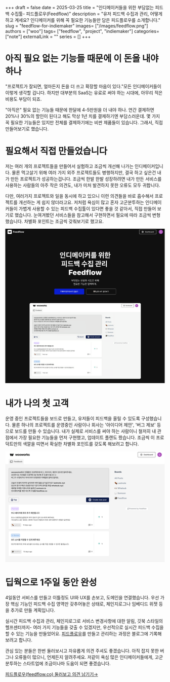 +++ 
draft = false
date = 2025-03-25
title = "인디메이커들을 위한 부담없는 피드백 수집툴- 피드플로우(Feedflow)"
description = "유저 피드백 수집과 관리, 어떻게 하고 계세요? 인디메이커를 위해 꼭 필요한 기능들만 담은 피드플로우를 소개합니다."
slug = "feedflow-for-indiemaker"
images= ["/images/feedflow.png"]
authors = ["woo"]
tags= ["feedflow", "project", "indiemaker"]
categories= ["note"]
externalLink = ""
series = []
+++

# 아직 필요 없는 기능들 때문에 이 돈을 내야 하나
"프로젝트가 잘되면, 얼마든지 돈을 더 쓰고 확장할 마음이 있다."모든 인디메이커들이 이렇게 생각할 겁니다. 하지만 대부분의 SaaS는 유료로 써야 하는 시대에, 아무리 적은 비용도 부담이 되죠.

"아직은" 필요 없는 기능들 때문에 한달에 4-5만원을 더 내야 하나. 연간 결제하면 20%나 30%의 할인이 된다고 해도 막상 1년 치를 결제하기엔 부담스러운데. 몇 가지 꼭 필요한 기능들은 있지만 전체를 결제하기에는 비싼 제품들이 있습니다. 그래서, 직접 만들어보기로 했습니다.  

# 필요해서 직접 만들었습니다
저는 여러 개의 프로젝트들을 만들어서 실험하고 조금씩 개선해 나가는 인디메이커입니다. 물론 먹고살기 위해 여러 가지 외주 프로젝트들도 병행하지만, 결국 하고 싶은건 내가 만든 프로젝트가 성공하는겁니다. 조금씩 한발 한발 성장하려면 내가 만든 서비스를 사용하는 사람들의 아주 작은 의견도, 내가 미처 발견하지 못한 오류도 모두 귀합니다.  

다만, 여러가지 프로젝트와 일을 동시에 하고 있으니 이런 의견들을 바로 흡수해서 프로젝트를 개선하는 게 쉽지 않더라고요. 저처럼 욕심이 많고 혼자 고군분투하는 인디메이커들이 가볍게 사용할 수 있는 피드백 수집툴이 있다면 좋을 것 같아서, 직접 만들어 보기로 했습니다. 눈여겨봤던 서비스들을 참고해서 구현하면서 필요에 따라 조금씩 변형 했습니다. 차별화 포인트는 조금씩 갖춰보기로 했고요.

![](/images/feedflow.png)

# 내가 나의 첫 고객
운영 중인 프로젝트들을 보드로 만들고, 유저들이 피드백을 올릴 수 있도록 구성했습니다. 물론 하나의 프로젝트를 운영중인 사람이나 회사는 '아이디어 제안', '버그 제보' 등으로 보드를 만들 수 있습니다. 내가 실제로 서비스를 써야 하는 사람이니 철저히 내 관점에서 가장 필요한 기능들을 먼저 구현했고, 업데이트 플랜도 짰습니다. 조금씩 이 프로덕트만의 색깔을 띠면서 확실한 차별화 포인트를 갖도록 해보려고 합니다.

![](/images/feedflow-wooworks.png)

# 딥웍으로 1주일 동안 완성
4일동안 서비스를 만들고 이틀정도 UI와 UX를 손보고, 도메인을 연결했습니다. 우선 가장 핵심 기능인 피드백 수집 영역만 갖추어놓은 상태로, 체인지로그나 임베디드 위젯 등을 추가로 만들 계획입니다.

실시간 피드백 수집과 관리, 체인지로그로 서비스 변경사항에 대한 알림, 깃북 스타일의 헬프센터까지- 여러 가지 기능들을 갖출 수 있겠지만, 우선적으로 실시간 피드백 수집을 할 수 있는 기능을 만들었어요. [피드플로우](https://feedflow.co)를 만들고 관리하는 과정은 블로그에 기록해보려고 합니다. 

관심 있는 분들은 한번 둘러보시고 자유롭게 의견 주셔도 좋겠습니다. 아직 잡지 못한 버그나 오류들이 많으니, 언제든지 알려주세요. 저같이 욕심 많은 인디메이커들에게, 고군분투하는 스타트업에 조금이나마 도움이 되면 좋겠습니다.  

[피드플로우(feedflow.co) 둘러보고 의견 남기기→](https://feedflow.co/home/wooworks)
